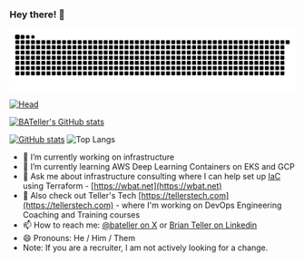 ### Hey there! 👋

<!-- *********************************************************************** -->
<!--                                                                         -->
<!--                                                                         -->
<!-- README.md                                                               -->
<!--                                                                         -->
<!-- By: BATeller <brianateller+spam@gmail.com>                              -->
<!--                                                                         -->
<!-- Created: 2025/05/15 13:42:00 by BATeller                                -->
<!-- Updated: 2025/05/15 13:42:00 by BATeller                                -->
<!--                                                                         -->
<!-- *********************************************************************** -->
<!-- cspell:disable -->

<img align="center" src="https://raw.githubusercontent.com/bateller/bateller/refs/heads/main/github-snake.svg">

[![Head](https://readme-typing-svg.demolab.com?font=&weight=600&size=40&pause=1000&color=FFFFFF&center=true&vCenter=true&random=false&width=435&height=60&lines=BATeller)](https://github.com/bateller)

[![BATeller's GitHub stats](https://github-readme-stats.vercel.app/api?username=bateller&show_icons=true&theme=default#gh-light-mode-only)](https://github.com/anuraghazra/github-readme-stats#gh-light-mode-only)

[![GitHub stats](https://github-readme-stats.vercel.app/api?username=bateller&count_private=true&show_icons=true&theme=solarized-dark&border=0)](https://github.com/anuraghazra/github-readme-stats)
![Top Langs](https://github-readme-stats.vercel.app/api/top-langs/?username=bateller&hide_progress=true&theme=solarized-dark&border=0)

- 🔭 I’m currently working on infrastructure
- 🌱 I’m currently learning AWS Deep Learning Containers on EKS and GCP
- 💬 Ask me about infrastructure consulting where I can help set up [IaC](https://en.wikipedia.org/wiki/Infrastructure_as_code) using Terraform - [https://wbat.net](https://wbat.net)
- 💬 Also check out Teller's Tech [https://tellerstech.com](https://tellerstech.com) - where I'm working on DevOps Engineering Coaching and Training courses
- 📫 How to reach me: [@bateller on X](https://x.com/bateller) or [Brian Teller on Linkedin](https://www.linkedin.com/in/brianteller/)
- 😄 Pronouns: He / Him / Them
- Note: If you are a recruiter, I am not actively looking for a change.
